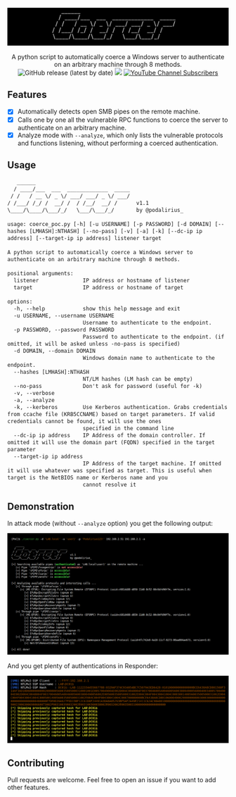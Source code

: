 ![](./.github/banner.png)

<p align="center">
  A python script to automatically coerce a Windows server to authenticate on an arbitrary machine through 8 methods.
  <br>
  <img alt="GitHub release (latest by date)" src="https://img.shields.io/github/v/release/p0dalirius/ipsourcebypass">
  <a href="https://twitter.com/intent/follow?screen_name=podalirius_" title="Follow"><img src="https://img.shields.io/twitter/follow/podalirius_?label=Podalirius&style=social"></a>
  <a href="https://www.youtube.com/c/Podalirius_?sub_confirmation=1" title="Subscribe"><img alt="YouTube Channel Subscribers" src="https://img.shields.io/youtube/channel/subscribers/UCF_x5O7CSfr82AfNVTKOv_A?style=social"></a>
  <br>
</p>

## Features

 - [x] Automatically detects open SMB pipes on the remote machine.
 - [x] Calls one by one all the vulnerable RPC functions to coerce the server to authenticate on an arbitrary machine.
 - [x] Analyze mode with `--analyze`, which only lists the vulnerable protocols and functions listening, without performing a coerced authentication.

## Usage

```
   ______                              
  / ____/___  ___  _____________  _____
 / /   / __ \/ _ \/ ___/ ___/ _ \/ ___/
/ /___/ /_/ /  __/ /  / /__/  __/ /      v1.1
\____/\____/\___/_/   \___/\___/_/       by @podalirius_

usage: coerce_poc.py [-h] [-u USERNAME] [-p PASSWORD] [-d DOMAIN] [--hashes [LMHASH]:NTHASH] [--no-pass] [-v] [-a] [-k] [--dc-ip ip address] [--target-ip ip address] listener target

A python script to automatically coerce a Windows server to authenticate on an arbitrary machine through 8 methods.

positional arguments:
  listener              IP address or hostname of listener
  target                IP address or hostname of target

options:
  -h, --help            show this help message and exit
  -u USERNAME, --username USERNAME
                        Username to authenticate to the endpoint.
  -p PASSWORD, --password PASSWORD
                        Password to authenticate to the endpoint. (if omitted, it will be asked unless -no-pass is specified)
  -d DOMAIN, --domain DOMAIN
                        Windows domain name to authenticate to the endpoint.
  --hashes [LMHASH]:NTHASH
                        NT/LM hashes (LM hash can be empty)
  --no-pass             Don't ask for password (useful for -k)
  -v, --verbose
  -a, --analyze
  -k, --kerberos        Use Kerberos authentication. Grabs credentials from ccache file (KRB5CCNAME) based on target parameters. If valid credentials cannot be found, it will use the ones
                        specified in the command line
  --dc-ip ip address    IP Address of the domain controller. If omitted it will use the domain part (FQDN) specified in the target parameter
  --target-ip ip address
                        IP Address of the target machine. If omitted it will use whatever was specified as target. This is useful when target is the NetBIOS name or Kerberos name and you
                        cannot resolve it

```

## Demonstration

In attack mode (without `--analyze` option) you get the following output:

![](./.github/example.png)

And you get plenty of authentications in Responder:

![](./.github/hashes.png)

## Contributing

Pull requests are welcome. Feel free to open an issue if you want to add other features.
